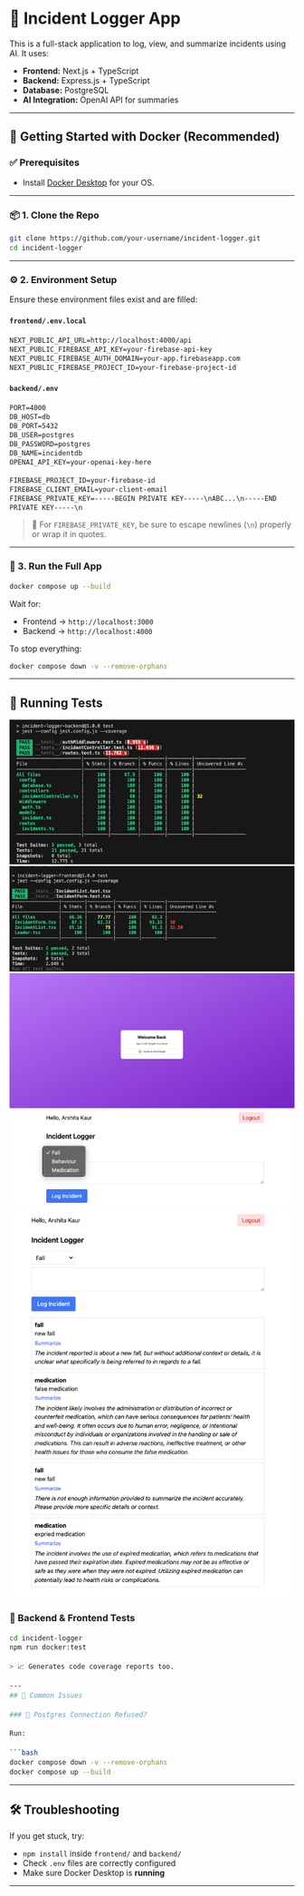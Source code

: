 # 🚀 Incident Logger App

This is a full-stack application to log, view, and summarize incidents using AI. It uses:

- **Frontend:** Next.js + TypeScript  
- **Backend:** Express.js + TypeScript  
- **Database:** PostgreSQL  
- **AI Integration:** OpenAI API for summaries  

---

## 🐳 Getting Started with Docker (Recommended)

### ✅ Prerequisites

- Install [Docker Desktop](https://www.docker.com/products/docker-desktop/) for your OS.

---

### 📦 1. Clone the Repo

```bash
git clone https://github.com/your-username/incident-logger.git
cd incident-logger
```

---

### ⚙️ 2. Environment Setup

Ensure these environment files exist and are filled:

#### `frontend/.env.local`

```env
NEXT_PUBLIC_API_URL=http://localhost:4000/api
NEXT_PUBLIC_FIREBASE_API_KEY=your-firebase-api-key
NEXT_PUBLIC_FIREBASE_AUTH_DOMAIN=your-app.firebaseapp.com
NEXT_PUBLIC_FIREBASE_PROJECT_ID=your-firebase-project-id

```

#### `backend/.env`

```env
PORT=4000
DB_HOST=db
DB_PORT=5432
DB_USER=postgres
DB_PASSWORD=postgres
DB_NAME=incidentdb
OPENAI_API_KEY=your-openai-key-here

FIREBASE_PROJECT_ID=your-firebase-id
FIREBASE_CLIENT_EMAIL=your-client-email
FIREBASE_PRIVATE_KEY=-----BEGIN PRIVATE KEY-----\nABC...\n-----END PRIVATE KEY-----\n
```

> 🔐 For `FIREBASE_PRIVATE_KEY`, be sure to escape newlines (`\n`) properly or wrap it in quotes.

---

### 🐋 3. Run the Full App

```bash
docker compose up --build
```

Wait for:

- Frontend → `http://localhost:3000`
- Backend → `http://localhost:4000`

To stop everything:

```bash
docker compose down -v --remove-orphans
```

---

## 🧪 Running Tests
![backend](./assets/backend.png)
![frontend](./assets/frontend.png)
![UI](./assets/Login.png)
![UI](./assets/Logger.png)
![UI](./assets/List.png)
### 📁 Backend & Frontend Tests

```bash
cd incident-logger
npm run docker:test

> 📈 Generates code coverage reports too.

---
## 💬 Common Issues

### 🐘 Postgres Connection Refused?

Run:

```bash
docker compose down -v --remove-orphans
docker compose up --build
```

---

## 🛠 Troubleshooting

If you get stuck, try:

- `npm install` inside `frontend/` and `backend/`
- Check `.env` files are correctly configured
- Make sure Docker Desktop is **running**

---
